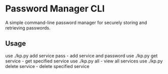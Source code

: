 # Password Manager CLI

A simple command-line password manager for securely storing and retrieving passwords.

## Usage

use ./kp.py add service pass - add service and password
use ./kp.py get service - get specified service
use ./kp.py all - view all services
use ./kp.py delete service - delete specified service
